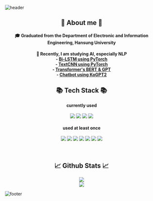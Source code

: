 ![header](https://capsule-render.vercel.app/api?type=waving&color=0:FF00FF,100:00FFFF&height=200&section=header&text=SeongJu's%20Profile&fontSize=65&fontColor=FFFFFF&fontAlignY=40)
<div align="center">
    <h2> 💬 About me 💬 </h2>
    <h4>🎓 Graduated from the Department of Electronic and Information Engineering, Hansung University</h4>
    <h4>📖 Recently, I am studying AI, especially NLP <br>
        - <a href="https://github.com/CaFeCoKe/Sat_english">Bi-LSTM using PyTorch</a> <br>
        - <a href="https://github.com/CaFeCoKe/Petitions_Classification">TextCNN using PyTorch</a> <br>
        - <a href="https://github.com/CaFeCoKe/NLP_BERT_GPT">Transformer's BERT & GPT</a> <br>
        - <a href="https://github.com/CaFeCoKe/KoGPT2_Chatbot">Chatbot using KoGPT2</a>
    </h4>
    
</div>
<div align="center">
    <h2> 📚 Tech Stack 📚</h2>
    <h4>currently used</h4>
    <img src="https://img.shields.io/badge/Python-3766AB?style=for-the-badge&logo=Python&logoColor=white"/>
    <img src="https://img.shields.io/badge/PyTorch-EE4C2C?style=for-the-badge&logo=PyTorch&logoColor=white"/>
    <img src="https://img.shields.io/badge/pandas-150458?style=for-the-badge&logo=pandas&logoColor=white">
    <img src="https://img.shields.io/badge/numpy-013243?style=for-the-badge&logo=NumPy&logoColor=white">
    <br>
    <h4>used at least once</h4>
    <img src="https://img.shields.io/badge/Raspberry%20Pi-A22846?style=for-the-badge&logo=Raspberry%20Pi&logoColor=white">
    <img src="https://img.shields.io/badge/Firebase-FFCA28?style=for-the-badge&logo=Firebase&logoColor=white">
    <img src="https://img.shields.io/badge/HTML-E34F26?style=for-the-badge&logo=HTML5&logoColor=white">
    <img src="https://img.shields.io/badge/JavaScript-F7DF1E?style=for-the-badge&logo=JavaScript&logoColor=white">
    <img src="https://img.shields.io/badge/PHP-777BB4?style=for-the-badge&logo=PHP&logoColor=white">
    <img src="https://img.shields.io/badge/CSS-1572B6?style=for-the-badge&logo=CSS3&logoColor=white">
    <img src="https://img.shields.io/badge/C-ABB9CC?style=for-the-badge&logo=C&logoColor=white">
</div>
<br><br>
<div align="center">
    <h2> 📈 Github Stats 📈</h2>
    <img src="https://github-readme-stats.vercel.app/api?username=CaFeCoKe&show_icons=true&hide=contribs&theme=buefy">
    <br>
    <img src="https://github-readme-stats.vercel.app/api/top-langs?username=CaFeCoKe&layout=compact&theme=buefy&card_width=445">
</div>

<!--
**CaFeCoKe/CaFeCoKe** is a ✨ _special_ ✨ repository because its `README.md` (this file) appears on your GitHub profile.

Here are some ideas to get you started:

- 👯 I’m looking to collaborate on ...
- 🤔 I’m looking for help with ...
- 💬 Ask me about ...
- 📫 How to reach me: ...
- 😄 Pronouns: ...
- ⚡ Fun fact: ...
-->

![footer](https://capsule-render.vercel.app/api?type=waving&color=0:FF00FF,100:00FFFF&height=200&section=footer)
